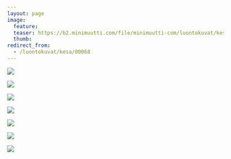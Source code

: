 ```yaml
---
layout: page
image:
  feature:
  teaser: https://b2.minimuutti.com/file/minimuutti-com/luontokuvat/kes%C3%A4/10/DS56288-245px.jpg
  thumb:
redirect_from:
  - /luontokuvat/kesa/00068
---
```


![](https://b2.minimuutti.com/file/minimuutti-com/luontokuvat/kes%C3%A4/10/DS56281-800px.jpg)

![](https://b2.minimuutti.com/file/minimuutti-com/luontokuvat/kes%C3%A4/10/DS56284-800px.jpg)

![](https://b2.minimuutti.com/file/minimuutti-com/luontokuvat/kes%C3%A4/10/DS56288-800px.jpg)

![](https://b2.minimuutti.com/file/minimuutti-com/luontokuvat/kes%C3%A4/3/DS18926-800px.jpg)

![](https://b2.minimuutti.com/file/minimuutti-com/luontokuvat/kes%C3%A4/3/DS18927-800px.jpg)

![](https://b2.minimuutti.com/file/minimuutti-com/luontokuvat/kes%C3%A4/3/DS18931-800px.jpg)

![](https://b2.minimuutti.com/file/minimuutti-com/luontokuvat/kes%C3%A4/3/DS18937-800px.jpg)
